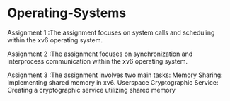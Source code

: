 # Operating-Systems
Assignment 1 :The assignment focuses on system calls and scheduling within the xv6 operating system.

Assignment 2 :The assignment focuses on synchronization and interprocess communication within the xv6 operating system.

Assignment 3 :The assignment involves two main tasks:
Memory Sharing: Implementing shared memory in xv6.
Userspace Cryptographic Service: Creating a cryptographic service utilizing shared memory
